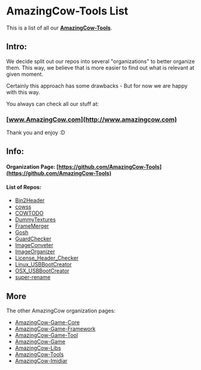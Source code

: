 # AmazingCow-Tools List

This is a list of all our **[AmazingCow-Tools](https://github.com/AmazingCow-Tools)**.

<!-- ####################################################################### -->

## Intro:

We decide split out our repos into several "organizations" to better organize
them. This way, we believe that is more easier to find out what is relevant
at given moment.

Certainly this approach has some drawbacks - But for now we are happy with this
way.


You always can check all our stuff at:
### [www.AmazingCow.com](http://www.amazingcow.com)

Thank you and enjoy :D

<!-- ####################################################################### -->

## Info:

#### Organization Page: [https://github.com/AmazingCow-Tools](https://github.com/AmazingCow-Tools)

#### List of Repos:

* [Bin2Header](https://github.com/AmazingCow-Tools/Bin2Header.git)
* [cowss](https://github.com/AmazingCow-Tools/cowss.git)
* [COWTODO](https://github.com/AmazingCow-Tools/COWTODO.git)
* [DummyTextures](https://github.com/AmazingCow-Tools/DummyTextures.git)
* [FrameMerger](https://github.com/AmazingCow-Tools/FrameMerger.git)
* [Gosh](https://github.com/AmazingCow-Tools/Gosh.git)
* [GuardChecker](https://github.com/AmazingCow-Tools/GuardChecker.git)
* [ImageConveter](https://github.com/AmazingCow-Tools/ImageConveter.git)
* [ImageOrganizer](https://github.com/AmazingCow-Tools/ImageOrganizer.git)
* [License_Header_Checker](https://github.com/AmazingCow-Tools/License_Header_Checker.git)
* [Linux_USBBootCreator](https://github.com/AmazingCow-Tools/Linux_USBBootCreator.git)
* [OSX_USBBootCreator](https://github.com/AmazingCow-Tools/OSX_USBBootCreator.git)
* [super-rename](https://github.com/AmazingCow-Tools/super-rename.git)




<!-- ####################################################################### -->

## More

The other AmazingCow organization pages:

* [AmazingCow-Game-Core](https://github.com/AmazingCow-Game-Core)
* [AmazingCow-Game-Framework](https://github.com/AmazingCow-Game-Framework)
* [AmazingCow-Game-Tool](https://github.com/AmazingCow-Game-Tool)
* [AmazingCow-Game](https://github.com/AmazingCow-Game)
* [AmazingCow-Libs](https://github.com/AmazingCow-Libs)
* [AmazingCow-Tools](https://github.com/AmazingCow-Tools)
* [AmazingCow-Imidiar](https://github.com/AmazingCow-Imidiar)

